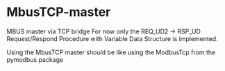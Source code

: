 # MbusTCP-master
MBUS master via TCP bridge
For now only the REQ_UD2 → RSP_UD Request/Respond Procedure with Variable Data Structure is implemented.

Using the MbusTCP master should be like using the ModbusTcp from the pymodbus package

 
